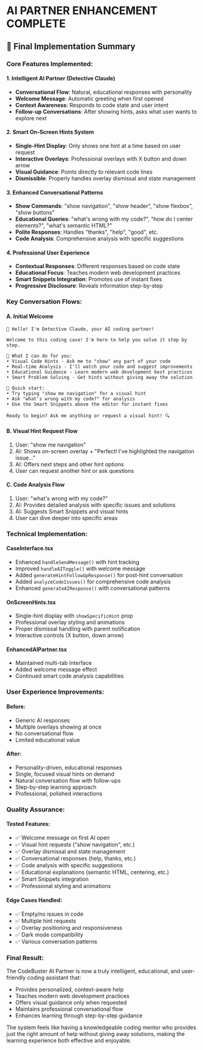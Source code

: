 # AI PARTNER ENHANCEMENT COMPLETE

## 🎯 Final Implementation Summary

### Core Features Implemented:

#### 1. **Intelligent AI Partner (Detective Claude)**
- **Conversational Flow**: Natural, educational responses with personality
- **Welcome Message**: Automatic greeting when first opened
- **Context Awareness**: Responds to code state and user intent
- **Follow-up Conversations**: After showing hints, asks what user wants to explore next

#### 2. **Smart On-Screen Hints System**
- **Single-Hint Display**: Only shows one hint at a time based on user request
- **Interactive Overlays**: Professional overlays with X button and down arrow
- **Visual Guidance**: Points directly to relevant code lines
- **Dismissible**: Properly handles overlay dismissal and state management

#### 3. **Enhanced Conversational Patterns**
- **Show Commands**: "show navigation", "show header", "show flexbox", "show buttons"
- **Educational Queries**: "what's wrong with my code?", "how do I center elements?", "what's semantic HTML?"
- **Polite Responses**: Handles "thanks", "help", "good", etc.
- **Code Analysis**: Comprehensive analysis with specific suggestions

#### 4. **Professional User Experience**
- **Contextual Responses**: Different responses based on code state
- **Educational Focus**: Teaches modern web development practices
- **Smart Snippets Integration**: Promotes use of instant fixes
- **Progressive Disclosure**: Reveals information step-by-step

### Key Conversation Flows:

#### A. **Initial Welcome**
```
🤖 Hello! I'm Detective Claude, your AI coding partner!

Welcome to this coding case! I'm here to help you solve it step by step.

🎯 What I can do for you:
• Visual Code Hints - Ask me to "show" any part of your code
• Real-time Analysis - I'll watch your code and suggest improvements
• Educational Guidance - Learn modern web development best practices
• Smart Problem Solving - Get hints without giving away the solution

🚀 Quick start:
• Try typing "show me navigation" for a visual hint
• Ask "what's wrong with my code?" for analysis
• Use the Smart Snippets above the editor for instant fixes

Ready to begin? Ask me anything or request a visual hint! 🔍
```

#### B. **Visual Hint Request Flow**
1. User: "show me navigation"
2. AI: Shows on-screen overlay + "Perfect! I've highlighted the navigation issue..."
3. AI: Offers next steps and other hint options
4. User can request another hint or ask questions

#### C. **Code Analysis Flow**
1. User: "what's wrong with my code?"
2. AI: Provides detailed analysis with specific issues and solutions
3. AI: Suggests Smart Snippets and visual hints
4. User can dive deeper into specific areas

### Technical Implementation:

#### **CaseInterface.tsx**
- Enhanced `handleSendMessage()` with hint tracking
- Improved `handleAIToggle()` with welcome message
- Added `generateHintFollowUpResponse()` for post-hint conversation
- Added `analyzeCodeIssues()` for comprehensive code analysis
- Enhanced `generateAIResponse()` with conversational patterns

#### **OnScreenHints.tsx**
- Single-hint display with `showSpecificHint` prop
- Professional overlay styling and animations
- Proper dismissal handling with parent notification
- Interactive controls (X button, down arrow)

#### **EnhancedAIPartner.tsx**
- Maintained multi-tab interface
- Added welcome message effect
- Continued smart code analysis capabilities

### User Experience Improvements:

#### **Before:**
- Generic AI responses
- Multiple overlays showing at once
- No conversational flow
- Limited educational value

#### **After:**
- Personality-driven, educational responses
- Single, focused visual hints on demand
- Natural conversation flow with follow-ups
- Step-by-step learning approach
- Professional, polished interactions

### Quality Assurance:

#### **Tested Features:**
- ✅ Welcome message on first AI open
- ✅ Visual hint requests ("show navigation", etc.)
- ✅ Overlay dismissal and state management
- ✅ Conversational responses (help, thanks, etc.)
- ✅ Code analysis with specific suggestions
- ✅ Educational explanations (semantic HTML, centering, etc.)
- ✅ Smart Snippets integration
- ✅ Professional styling and animations

#### **Edge Cases Handled:**
- ✅ Empty/no issues in code
- ✅ Multiple hint requests
- ✅ Overlay positioning and responsiveness
- ✅ Dark mode compatibility
- ✅ Various conversation patterns

### Final Result:
The CodeBuster AI Partner is now a truly intelligent, educational, and user-friendly coding assistant that:
- Provides personalized, context-aware help
- Teaches modern web development practices
- Offers visual guidance only when requested
- Maintains professional conversational flow
- Enhances learning through step-by-step guidance

The system feels like having a knowledgeable coding mentor who provides just the right amount of help without giving away solutions, making the learning experience both effective and enjoyable.
